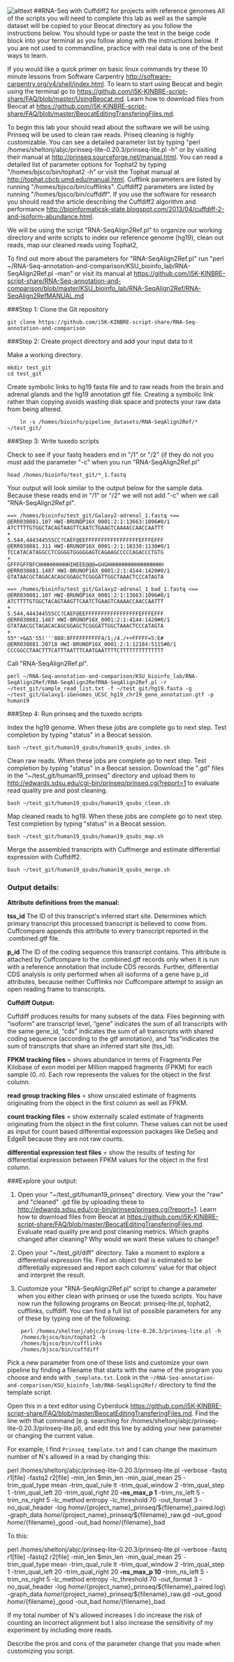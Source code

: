 ![alttext](https://raw.githubusercontent.com/i5K-KINBRE-script-share/transcriptome-and-genome-assembly/master/images/ngs_pipelines_on_beocat.png)
##RNA-Seq with Cuffdiff2 for projects with reference genomes
All of the scripts you will need to complete this lab as well as the sample dataset will be copied to your Beocat directory as you follow the instructions below. You should type or paste the text in the beige code block into your terminal as you follow along with the instructions below. If you are not used to commandline, practice with real data is one of the best ways to learn.

If you would like a quick primer on basic linux commands try these 10 minute lessons from Software Carpentry http://software-carpentry.org/v4/shell/index.html. To learn to start using Beocat and begin using the terminal go to https://github.com/i5K-KINBRE-script-share/FAQ/blob/master/UsingBeocat.md. Learn how to download files from Beocat at https://github.com/i5K-KINBRE-script-share/FAQ/blob/master/BeocatEditingTransferingFiles.md.

To begin this lab your should read about the software we will be using. Prinseq will be used to clean raw reads. Priseq cleaning is highly customizable. You can see a detailed parameter list by typing "perl /homes/sheltonj/abjc/prinseq-lite-0.20.3/prinseq-lite.pl -h" or by visiting their manual at http://prinseq.sourceforge.net/manual.html. You can read a detailed list of parameter options for Tophat2 by typing "/homes/bjsco/bin/tophat2 -h" or visit the Tophat manual at http://tophat.cbcb.umd.edu/manual.html. Cufflink parameters are listed by running "/homes/bjsco/bin/cufflinks". Cuffdiff2 parameters are listed by running "/homes/bjsco/bin/cuffdiff". If you use the software for research you should read the article describing the Cuffdiff2 algorithm and performance http://bioinformaticsk-state.blogspot.com/2013/04/cuffdiff-2-and-isoform-abundance.html. 

We will be using the script "RNA-SeqAlign2Ref.pl" to organize our working directory and write scripts to index our reference genome (hg19), clean out reads, map our cleaned reads using Tophat2, 

To find out more about the parameters for "RNA-SeqAlign2Ref.pl" run  "perl ~/RNA-Seq-annotation-and-comparison/KSU_bioinfo_lab/RNA-SeqAlign2Ref.pl -man" or visit its manual at https://github.com/i5K-KINBRE-script-share/RNA-Seq-annotation-and-comparison/blob/master/KSU_bioinfo_lab/RNA-SeqAlign2Ref/RNA-SeqAlign2RefMANUAL.md

###Step 1: Clone the Git repository

    git clone https://github.com/i5K-KINBRE-script-share/RNA-Seq-annotation-and-comparison
    
###Step 2: Create project directory and add your input data to it

Make a working directory.

    mkdir test_git
    cd test_git
    
Create symbolic links to hg19 fasta file and to raw reads from the brain and adrenal glands and the hg19 annotation gtf file. Creating a symbolic link rather than copying avoids wasting disk space and protects your raw data from being altered.

        ln -s /homes/bioinfo/pipeline_datasets/RNA-SeqAlign2Ref/* ~/test_git/

###Step 3: Write tuxedo scripts

Check to see if your fastq headers end in "/1" or "/2" (if they do not you must add the parameter "-c" when you run "RNA-SeqAlign2Ref.pl"

    head /homes/bioinfo/test_git/*_1.fastq
    
Your output will look similar to the output below for the sample data. Because these reads end in "/1" or "/2" we will not add "-c" when we call "RNA-SeqAlign2Ref.pl".

```
==> /homes/bioinfo/test_git/Galaxy2-adrenal_1.fastq <==
@ERR030881.107 HWI-BRUNOP16X_0001:2:1:13663:1096#0/1
ATCTTTTGTGGCTACAGTAAGTTCAATCTGAAGTCAAAACCAACCAATTT
+
5.544,444344555CC?CAEF@EEFFFFFFFFFFFFFFFFFEFFFEFFF
@ERR030881.311 HWI-BRUNOP16X_0001:2:1:18330:1130#0/1
TCCATACATAGGCCTCGGGGTGGGGGAGTCAGAAGCCCCCAGACCCTGTG
+
GFFFGFFBFCHHHHHHHHHHIHEEE@@@=GHGHHHHHHHHHHHHHHHHHH
@ERR030881.1487 HWI-BRUNOP16X_0001:2:1:4144:1420#0/1
GTATAACGCTAGACACAGCGGAGCTCGGGATTGGCTAAACTCCCATAGTA

==> /homes/bioinfo/test_git/Galaxy2-adrenal_1_bad_1.fastq <==
@ERR030881.107 HWI-BRUNOP16X_0001:2:1:13663:1096#0/1
ATCTTTTGTGGCTACAGTAAGTTCAATCTGAAGTCAAAACCAACCAATTT
+
5.544,444344555CC?CAEF@EEFFFFFFFFFFFFFFFFFEFFFEFFF
@ERR030881.1487 HWI-BRUNOP16X_0001:2:1:4144:1420#0/1
GTATAACGCTAGACACAGCGGAGCTCGGGATTGGCTAAACTCCCATAGTA
+
55*'+&&5'55('''888:8FFFFFFFFFF4/1;/4./++FFFFF=5:E#
@ERR030881.20718 HWI-BRUNOP16X_0001:2:1:12184:5115#0/1
CCCGGCCTAACTTTCATTTAATTTCAATGAATTTTCTTTTTTTTTTTTTT
```

Call "RNA-SeqAlign2Ref.pl".

    perl ~/RNA-Seq-annotation-and-comparison/KSU_bioinfo_lab/RNA-SeqAlign2Ref/RNA-SeqAlign2RefRNA-SeqAlign2Ref.pl -r ~/test_git/sample_read_list.txt -f ~/test_git/hg19.fasta -g ~/test_git/Galaxy1-iGenomes_UCSC_hg19_chr19_gene_annotation.gtf -p human19
    
###Step 4: Run prinseq and the tuxedo scripts

Index the hg19 genome. When these jobs are complete go to next step. Test completion by typing "status" in a Beocat session.

    bash ~/test_git/human19_qsubs/human19_qsubs_index.sh

Clean raw reads. When these jobs are complete go to next step. Test completion by typing "status" in a Beocat session.
Download the ".gd" files in the "~/test_git/human19_prinseq" directory and upload them to http://edwards.sdsu.edu/cgi-bin/prinseq/prinseq.cgi?report=1 to evaluate read quality pre and post cleaning.

    bash ~/test_git/human19_qsubs/human19_qsubs_clean.sh

Map cleaned reads to hg19. When these jobs are complete go to next step. Test completion by typing "status" in a Beocat session.

    bash ~/test_git/human19_qsubs/human19_qsubs_map.sh
 
Merge the assembled transcripts with Cuffmerge and estimate differential expression with Cuffdiff2.

    bash ~/test_git/human19_qsubs/human19_qsubs_merge.sh
    
### Output details:

**Attribute definitions from the manual:**	

**tss_id**	The ID of this transcript's inferred start site. Determines which primary transcript this processed transcript is believed to come from. Cuffcompare appends this attribute to every transcript reported in the .combined.gtf file.

**p_id**	The ID of the coding sequence this transcript contains. This attribute is attached by Cuffcompare to the .combined.gtf records only when it is run with a reference annotation that include CDS records. Further, differential CDS analysis is only performed when all isoforms of a gene have p_id attributes, because neither Cufflinks nor Cuffcompare attempt to assign an open reading frame to transcripts.

**Cuffdiff Output:**

Cuffdiff produces results for many subsets of the data. Files beginning with “isoform” are transcript level, “gene” indicates the sum of all transcripts with the same gene_id, “cds” indicates the sum of all transcripts with shared coding sequence (according to the gtf annotation), and “tss”indicates the sum of transcripts that share an inferred start site (tss_id).

**FPKM tracking files** = shows abundance in terms of Fragments Per Kilobase of exon model per Million mapped fragments (FPKM) for each sample (0..n). Each row represents the values for the object in the first column.

**read group tracking files** = show unscaled estimate of fragments originating from the object in the first column as well as FPKM.

**count tracking files** = show externally scaled estimate of fragments originating from the object in the first column. These values can not be used as input for count based differential expression packages like DeSeq and EdgeR because they are not raw counts.

**differential expression test files** = show the results of testing for differential expression between FPKM values for the object in the first column.

###Explore your output:

1) Open your "~/test_git/human19_prinseq" directory. View your the "raw" and "cleaned" .gd file by uploading these to http://edwards.sdsu.edu/cgi-bin/prinseq/prinseq.cgi?report=1. Learn how to download files from Beocat at https://github.com/i5K-KINBRE-script-share/FAQ/blob/master/BeocatEditingTransferingFiles.md. Evaluate read quality pre and post cleaning metrics. Which graphs changed after cleaning? Why would we want these values to change?

2) Open your "~/test_git/diff" directory. Take a moment to explore a differential expression file. Find an object that is estimated to be differetially expressed and report each columns' value for that object and interpret the result. 

3) Customize your "RNA-SeqAlign2Ref.pl" script to change a parameter when you either clean with prinseq or use the tuxedo scripts. You have now run the following programs on Beocat: prinseq-lite.pl, tophat2, cufflinks, cuffdiff. You can find a full list of possible parameters for any of these by typing one of the following:

        perl /homes/sheltonj/abjc/prinseq-lite-0.20.3/prinseq-lite.pl -h
        /homes/bjsco/bin/tophat2 -h
        /homes/bjsco/bin/cufflinks
        /homes/bjsco/bin/cuffdiff
        
Pick a new parameter from one of these lists and customize your own pipeline by finding a filename that starts with the name of the program you choose and ends with `_template.txt`. Look in the `~/RNA-Seq-annotation-and-comparison/KSU_bioinfo_lab/RNA-SeqAlign2Ref/` directory to find the template script.

Open this in a text editor using Cyberduck https://github.com/i5K-KINBRE-script-share/FAQ/blob/master/BeocatEditingTransferingFiles.md. Find the line with that command (e.g. searching for /homes/sheltonj/abjc/prinseq-lite-0.20.3/prinseq-lite.pl), and edit this line by adding your new parameter or changing the current value.

For example, I find `Prinseq_template.txt` and I can change the maximum number of N's allowed in a read by changing this:

perl /homes/sheltonj/abjc/prinseq-lite-0.20.3/prinseq-lite.pl -verbose -fastq $r1[$file] -fastq2 $r2[$file] -min_len $min_len -min_qual_mean 25 -trim_qual_type mean -trim_qual_rule lt -trim_qual_window 2 -trim_qual_step 1 -trim_qual_left 20 -trim_qual_right 20 **-ns_max_p 1** -trim_ns_left 5 -trim_ns_right 5 -lc_method entropy -lc_threshold 70 -out_format 3 -no_qual_header -log ${home}/${project_name}_prinseq/${filename}_paired.log\ -graph_data ${home}/${project_name}_prinseq/${filename}_raw.gd -out_good ${home}/${filename}_good -out_bad ${home}/${filename}_bad
        
To this:

perl /homes/sheltonj/abjc/prinseq-lite-0.20.3/prinseq-lite.pl -verbose -fastq $r1[$file] -fastq2 $r2[$file] -min_len $min_len -min_qual_mean 25 -trim_qual_type mean -trim_qual_rule lt -trim_qual_window 2 -trim_qual_step 1 -trim_qual_left 20 -trim_qual_right 20 **-ns_max_p 10** -trim_ns_left 5 -trim_ns_right 5 -lc_method entropy -lc_threshold 70 -out_format 3 -no_qual_header -log ${home}/${project_name}_prinseq/${filename}_paired.log\ -graph_data ${home}/${project_name}_prinseq/${filename}_raw.gd -out_good ${home}/${filename}_good -out_bad ${home}/${filename}_bad

If my total number of N's allowed increases I do increase the risk of counting an incorrect alignment but I also increase the sensitivity of my experiment by including more reads.

Describe the pros and cons of the parameter change that you made when customizing you script.




